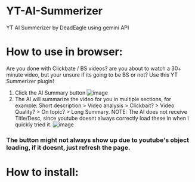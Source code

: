# YT-AI-Summerizer
YT AI Summerizer by DeadEagle using gemini API
# How to use in browser:
Are you done with Clickbate / BS videos? are you about to watch a 30+ minute video, but your unsure if its going to be BS or not?
Use this YT Summerizer plugin!
1. Click the AI Summary button
![image](https://github.com/user-attachments/assets/b0d6f40e-9f87-4616-af86-005528508b2d)
2. The AI will summarize the video for you in multiple sections, for example: Short description > Video analysis > Clickbait? > Video Quality? > On topic? > Long Summary.
NOTE: The AI does not receive Title/Desc, since youtube doesnt always correctly load these in when i quickly tried it.
![image](https://github.com/user-attachments/assets/aaf9d626-52c2-4550-b409-c47129d0ba87)
### The button might not always show up due to youtube's object loading, if it doesnt, just refresh the page.

# How to install:
